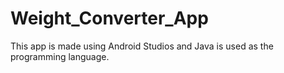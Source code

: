 # Weight_Converter_App
This app is made using Android Studios and Java is used as the programming language.
